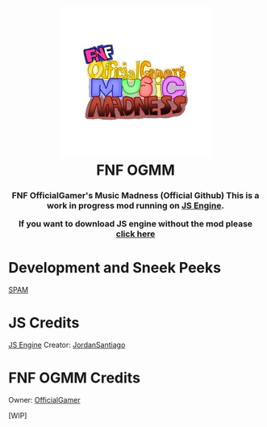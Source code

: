 <h1 align="center">
  <br>
  <a href="https://github.com/Official3Gamer/FNF-OGMM"><img src="Media/OGMM_LOGO_500x500.png" alt="OGMM" width="300"></a>
  <br>
  <b>FNF OGMM</b>
  <br>
</h1>
<h3 align="center">

FNF OfficialGamer's Music Madness (Official Github)
This is a work in progress mod running on [JS Engine](https://github.com/JordanSantiagoYT/FNF-JS-Engine.git).

If you want to download JS engine without the mod please [click here](https://github.com/JordanSantiagoYT/FNF-PsychEngine-NoBotplayLag/releases/latest)

# Development and Sneek Peeks
[SPAM](https://files.catbox.moe/ytssb1.mp4)
  
# JS Credits
[JS Engine](https://github.com/JordanSantiagoYT/FNF-JS-Engine.git) Creator: [JordanSantiago](https://github.com/JordanSantiagoYT)

# FNF OGMM Credits
Owner: [OfficialGamer](https://officialgamer.nekoweb.org/)

[WIP] 
